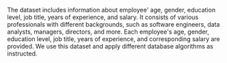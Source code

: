The dataset includes information about employee' age, gender, education level, job title, years of experience, and salary. It consists of various professionals with different backgrounds, such as software engineers, data analysts, managers, directors, and more. Each employee's age, gender, education level, job title, years of experience, and corresponding salary are provided. We use this  dataset and apply different database algorithms as instructed.
